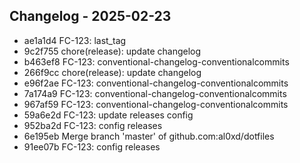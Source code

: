 ## Changelog - 2025-02-23

- ae1a1d4 FC-123: last_tag
- 9c2f755 chore(release): update changelog
- b463ef8 FC-123: conventional-changelog-conventionalcommits
- 266f9cc chore(release): update changelog
- e96f2ae FC-123: conventional-changelog-conventionalcommits
- 7a174a9 FC-123: conventional-changelog-conventionalcommits
- 967af59 FC-123: conventional-changelog-conventionalcommits
- 59a6e2d FC-123: update releases config
- 952ba2d FC-123: config releases
- 6e195eb Merge branch 'master' of github.com:al0xd/dotfiles
- 91ee07b FC-123: config releases
